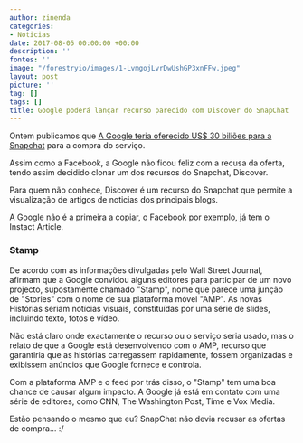 ```yaml
---
author: zinenda
categories:
- Noticias
date: 2017-08-05 00:00:00 +00:00
description: ''
fontes: ''
image: "/forestryio/images/1-LvmgojLvrDwUshGP3xnFFw.jpeg"
layout: post
picture: ''
tag: []
tags: []
title: Google poderá lançar recurso parecido com Discover do SnapChat
---
```



Ontem publicamos que [A Google teria oferecido US$ 30 biliões para a Snapchat](http://maning.tech/2017/08/04/google-teria-oferecido-us-30-bilhoes-para-adquirir-snapchat/) para a compra do serviço.

Assim como a Facebook, a Google não ficou feliz com a recusa da oferta, tendo assim decidido clonar um dos recursos do Snapchat, Discover.

Para quem não conhece, Discover é um recurso do Snapchat que permite a visualização de artigos de noticias dos principais blogs.

A Google não é a primeira a copiar, o Facebook por exemplo, já tem o Instact Article.

### Stamp

De acordo com as informações divulgadas pelo Wall Street Journal, afirmam que a Google convidou alguns editores para participar de um novo projecto, supostamente chamado "Stamp", nome que parece uma junção de "Stories" com o nome de sua plataforma móvel "AMP". As novas Histórias seriam notícias visuais, constituídas por uma série de slides, incluindo texto, fotos e vídeo.

Não está claro onde exactamente o recurso ou o serviço seria usado, mas o relato de que a Google está desenvolvendo com o AMP, recurso que garantiria que as histórias carregassem rapidamente, fossem organizadas e exibissem anúncios que Google fornece e controla.

Com a plataforma AMP e o feed por trás disso, o "Stamp" tem uma boa chance de causar algum impacto. A Google já está em contato com uma série de editores, como CNN, The Washington Post, Time e Vox Media.

Estão pensando o mesmo que eu? SnapChat não devia recusar as ofertas de compra... :/